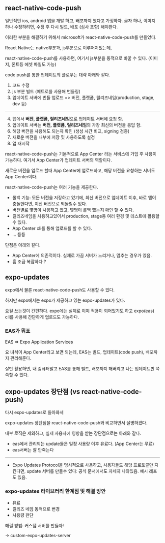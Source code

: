 
## react-native-code-push

일반적인 ios, android 앱을 개발 하고, 배포까지 했다고 가정하자.
글자 하나, 이미지 하나 수정하려면, 수정 후 다시 빌드, 배포 (심사 포함) 해야한다.

이러한 부분을 해결하기 위해서 microsoft가 react-native-code-push를 만들었다.

React Native는 native부분과, js부분으로 이루어져있는데,

react-native-code-push를 사용하면, 여기서 js부분을 동적으로 바꿀 수 있다. (이미지, 폰트등 에셋 파일도 가능)

code push를 통한 업데이트의 플로우는 대략 아래와 같다.

1. 코드 수정
2. js 부분 빌드 (메트로를 사용해 번들링)
3. 업데이트 서버에 번들 업로드 => 버전, 플랫폼, 릴리즈네임(production, stage, dev 등)
---
4. 앱에서 **버전, 플랫폼, 릴리즈네임**으로 업데이트 서버에 요청 함.
5. 업데이트 서버는 **버전, 플랫폼, 릴리즈네임**의 가장 최신의 버전을 응답 함.
6. 해당 버전을 사용해도 되는지 확인 (생성 시간 비교, signing 검증)
7. 새로운 버전을 내부에 저장 및 사용하도록 설정
8. 앱 재시작


react-native-code-push는 기본적으로 App Center 라는 서비스에 가입 후 사용이 가능하다.
여기서 App Center가 업데이트 서버의 역할이다.

새로운 버전을 업로드 할때 App Center에 업로드하고, 해당 버전을 요청하는 서버도 App Center이다.

react-native-code-push는 여러 기능을 제공한다.

- 롤백 기능: 모든 버전을 저장하고 있기에, 최신 버전으로 업데이트 이후, 바로 앱이 충돌한다면, 이전 버전으로 되돌릴수 있다.
- 버전별로 몇명이 사용하고 있고, 몇명이 롤백 했는지 확인 할 수 있다.
- 릴리즈네임을 사용하고있어서 production, stage등 여러 환경 및 테스트에 활용할 수 있다.
- App Center cli를 통해 업로드를 할 수 있다.
- ... 등등

단점은 아래와 같다.
- App Center에 의존적이다. 실제로 가끔 서버가 느리거나, 멈추는 경우가 있음.
- 흠 조금 복잡하다 ? 


## expo-updates
expo에서 물론 react-native-code-push도 사용할 수 있다.

하지만 expo에서는 expo가 제공하고 있는 expo-updates가 있다.

요걸 쓰는것이 간편하다.
expo에는 실제로 이미 적용이 되어있기도 하고
expo(eas) cli를 사용해 간단하게 업로드도 가능하다.

### EAS가 뭐죠
EAS => Expo Application Services

요 녀석이 App Center라고 보면 되는데,
EAS는 빌드, 업데이트(code push), 배포까지 관리해준다.

잘만 활용하면, 내 컴퓨터말고 EAS를 통해 빌드, 배포까지 해버리고 나는 업데이트만 쓱쓱할 수 있다.

## expo-updates 장단점 (vs react-native-code-push)

다시 expo-updates로 돌아와서

expo-updates 장단점을 react-native-code-push와 비교하면서 설명하겠다.

내부 로직은 제외하고, 실제 사용자에 영향을 받는 장단점으로는 아래와 같다.

- eas에서 관리되는 update들은 일정 사용량 이후 유료다. (App Center는 무료)
- eas서버는 잘 안죽는다
---
- Expo Updates Protocol을 명시적으로 사용하고, 사용자들도 해당 프로토콜만 지킨다면, update 서버를 만들수 있다: 공식 문서에서도 자세히 나와있음. 예시 레포도 있음.


### expo-updates 라이브러리 한계점 및 해결 방안

- 유료 
- 릴리즈 네임 동적으로 변경
- 사용량 판단

해결 방법: 커스텀 서버를 만들자!

-> custom-expo-updates-server